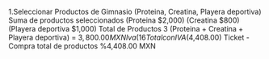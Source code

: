 1.Seleccionar Productos de Gimnasio (Proteina, Creatina, Playera deportiva)
Suma de productos seleccionados (Proteina $2,000) (Creatina  $800) (Playera deportiva $1,000)
Total de Productos 3 (Proteina + Creatina + Playera deportiva) = $3,800.00 MXN
Iva (16%)
Total con IVA ($4,408.00)
Ticket - Compra total de productos %4,408.00 MXN

